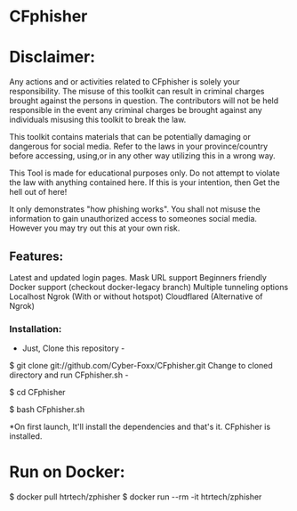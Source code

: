 # CFphisher


# Disclaimer:


Any actions and or activities related to CFphisher is solely your responsibility. The misuse of this toolkit can result in criminal charges brought against the persons in question. The contributors will not be held responsible in the event any criminal charges be brought against any individuals misusing this toolkit to break the law.

This toolkit contains materials that can be potentially damaging or dangerous for social media. Refer to the laws in your province/country before accessing, using,or in any other way utilizing this in a wrong way.

This Tool is made for educational purposes only. Do not attempt to violate the law with anything contained here. If this is your intention, then Get the hell out of here!

It only demonstrates "how phishing works". You shall not misuse the information to gain unauthorized access to someones social media. However you may try out this at your own risk.




## Features: 

Latest and updated login pages.
Mask URL support
Beginners friendly
Docker support (checkout docker-legacy branch)
Multiple tunneling options
Localhost
Ngrok (With or without hotspot)
Cloudflared (Alternative of Ngrok)





### Installation:

* Just, Clone this repository -

$ git clone git://github.com/Cyber-Foxx/CFphisher.git
Change to cloned directory and run CFphisher.sh -

$ cd CFphisher

$ bash CFphisher.sh

*On first launch, It'll install the dependencies and that's it. CFphisher is installed.



# Run on Docker:

$ docker pull htrtech/zphisher
$ docker run --rm -it htrtech/zphisher
